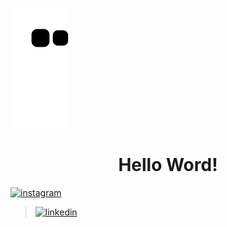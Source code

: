 ![Snake animation](https://github.com/Amandasfs/Amandasfs/blob/output/github-contribution-grid-snake.svg)

<h1 align="center"> Hello Word! </h1>


<a href="https://www.linkedin.com/in/amanda-freitas-santos/">![instagram](https://user-images.githubusercontent.com/79655661/228021535-031b4d41-1826-449f-84c7-964222f3576b.png)</a>

  
 ><a href="https://www.linkedin.com/in/amanda-freitas-santos/">![linkedin](https://user-images.githubusercontent.com/79655661/228021521-8fff8d33-16a7-4f97-b482-336b396c8119.png)</a>

 
